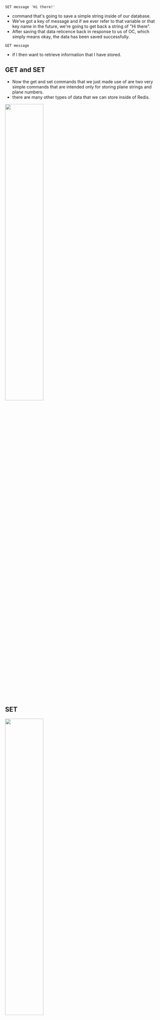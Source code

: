 `SET message 'Hi there!'`

- command that's going to save a simple string inside of our database.
- We've got a key of message and if we ever refer to that variable or that key name in the future, we're going to get back a string of "Hi there".
- After saving that data reticence back in response to us of OC, which simply means okay, the data has been saved successfully.

`GET message`

- if I then want to retrieve information that I have stored.

## GET and SET

- Now the get and set commands that we just made use of are two very simple commands that are intended only for storing plane strings and plane numbers.
- there are many other types of data that we can store inside of Redis.

[<img src="./pictures/data_types_redis.png" width="50%"/>](./pictures/data_types_redis.png)

## SET

[<img src="./pictures/set_command.png" width="50%"/>](./pictures/set_command.png)

`SET color red`

- returns ok

`SET color red`
`SET color green GET`

- returns last value red

[<img src="./pictures/set_xx.png" width="50%"/>](./pictures/set_xx.png)

`SET asdf 'sdfsfd ghjk' XX`

- returns null because `XX` means set this value only if the key already exists.

[<img src="./pictures/set_nx.png" width="50%"/>](./pictures/set_nx.png)

`SET color blue NX`

- returns null because `NX` means set this value only if the key doesn't already exists.

`SET color red EX 2`
`GET color`

- color key will expire in 2 seconds so if get within 2 seconds we will get the value

`GET color`

- If we get after 2 seconds then we will get null value.

- We just made use of the option EX. PX allows you to designate how long to wait in milliseconds. EXAT and PXAT allow to specify a date time. KEEPTTL means keep any expiration that has already been applied to this key.

- Redis was originally designed as a caching server. That means that it's going to keep around some amount of data for some period of time and then eventually just plain get rid of it when it's not needed anymore.

# News API redis example

[<img src="./pictures/news-api-redis-example.png" width="50%"/>](./pictures/news-api-redis-example.png)

- Well, assume that we get some request in for news headlines and we want to respond to this request as fast as we possibly can. So our API might decide to first see if the latest headlines are stored inside of Redis at this point. If No data inside of your whatsoever. As soon as the API sees that no data is available inside of Redis, it might fall back as a second choice to trying to get some data out of our traditional database, which in general is probably going to be much slower than using Redis.

- The API is going to get a copy of those latest headlines and send them back in response to whoever made that original request Simultaneously it might also store a copy of the latest headlines inside of Redis. When another request comes in for news headlines, the API might again check to see if the data is available in Redis. The API can take the data right here very, very quickly as it did not have to access the traditional database and immediately sent back a response right away.

- But the downside here is that we might not have anything available for any other part of our application to automatically update the headlines inside of Redis. Remember, Redis, all of its data has to be stored in memory. So we can't always just put all of our headlines in Redis because we might eventually run out of memory. But to get around that problem, we might decide to automatically delete this particular headline after it has not been accessed in any way in some number of seconds or milliseconds, maybe after 10 seconds passed.

# SET and SETEX

[<img src="./pictures/setex_vs_set.png" width="50%"/>](./pictures/setex_vs_set.png)

# SET and SETNX

[<img src="./pictures/set_vs_setnx.png" width="50%"/>](./pictures/set_vs_setnx.png)

# MSET can be used to set multitple key value pairs simultaneously.

`SETEX color 2 red`

`GET color`

- This will return null after 2 seconds

`MSET color red model toyota`
`GET color`
`GET model`

[<img src="./pictures/mset.png" width="50%"/>](./pictures/mset.png)

[<img src="./pictures/msetnx.png" width="50%"/>](./pictures/msetnx.png)

# MGET

[<img src="./pictures/msetnx.png" width="50%"/>](./pictures/mget.png)

# DEL

[<img src="./pictures/del.png" width="50%"/>](./pictures/del.png)

`DEL color`
`GET color`

- This will return null.

# GETRANGE

[<img src="./pictures/get_range.png" width="50%"/>](./pictures/get_range.png)

`GETRANGE model 0 2`

# SETRANGE

[<img src="./pictures/setrange.png" width="50%"/>](./pictures/setrange.png)

`GET model`

- This will return Toyota.

`SETRANGE model 2 blue`
`GET model`

- This will return toblue

# number commands

[<img src="./pictures/number_commands.png" width="50%"/>](./pictures/number_commands.png)

[<img src="./pictures/numbers_redis.png" width="50%"/>](./pictures/numbers_redis.png)

- Internally, Redis is going to store that number as a string of 20. That's a string right there inside of Redis. It is understood to be a string. When we try to retrieve that value. So if we do a get age registers going to send back to us a string containing the number 20. And so inside of our app server, we have to take that string. We have to pass it to turn it into a plane number.

[<img src="./pictures/incr_decr.png" width="50%"/>](./pictures/incr_decr.png)

`SET age 20`

`DECR age`
`GET age`

`INCR age`
`GET age`

[<img src="./pictures/incrby_decrby.png" width="50%"/>](./pictures/incrby_decrby.png)

`INCRBY age 20`
`GET age`

`DECRBY age 5`
`GET age`

[<img src="./pictures/incrbyfloat.png" width="50%"/>](./pictures/incrbyfloat.png)

[<img src="./pictures/incrbyfloat_negative.png" width="50%"/>](./pictures/incrbyfloat_negative.png)

`INCRBYFLOAT age -3.33 `

